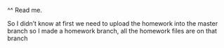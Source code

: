 ^^
Read me.

So I didn’t know at first we need to upload the homework into the master branch so I made a homework branch,
all the homework files are on that branch 
